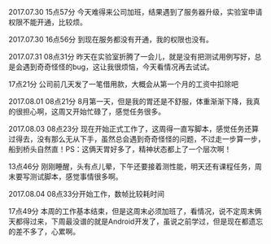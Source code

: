 2017.07.30 15点57分 今天难得来公司加班，结果遇到了服务器升级，实验室申请权限不能开通，比较烦。

2017.07.30 16点56分 到现在服务都没有开通，我的权限也没有。

2017.07.31 08点31分 昨天在实验室折腾了一会儿，就是没有把测试用例写好，总是会遇到奇奇怪怪的bug，这让我很烦恼，今天看情况再去试试。

17点21分 公司前几天发了一笔借用款，大概会从第一个月的工资中扣除吧

2017.08.01 08点21分 8月第一天，但是我的胃还是不舒服，体重渐渐下降，我真的很担心啊，这周又开始忙碌了，感觉任务很多。

2017.08.03 08点23分 现在开始正式工作了，这周得一直写脚本，感觉任务还算过得去，没有那么无从下手，虽然总会遇到奇奇怪怪的问题，不过走一步算一步，船到桥头自然直！PS：这俩天胃好多了，精神状态都上了一个层次啊！

13点46分 刚刚睡醒，头有点儿晕，下午还要接着测性能，明天还有课程任务，周末要写测试脚本，感觉事情很多啊。

2017.08.04 08点33分开始工作，数帧比较耗时间

17点49分 本周的工作基本结束，但是这周末必须加班了，看情况，说不定周末俩天都得过来，下周最没谱的就是Android开发了，虽说之前学过，但是现在都遗忘的差不多了，心累啊。